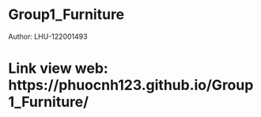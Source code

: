 # Group1_Furniture
Author: LHU-122001493
<h1>Link view web: https://phuocnh123.github.io/Group1_Furniture/ </h1>

